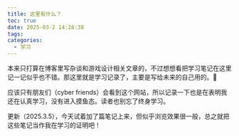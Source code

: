 ```yaml
---
title: 这里有什么？
toc: true
date: 2025-03-2 14:28:38
tags:
categories:
  - 学习
---
```


本来只打算在博客里写杂谈和游戏设计相关文章的，不过想想看把学习笔记在这里记一记似乎也不错。那这里就是学习记录了，主要是写给未来的自己用的。🫠

应该只有朋友们（cyber friends）会看到这个网站，所以记录一下也是在表明我还在认真学习，没有进入摸鱼态。读者也别忘了终身学习。

更新（2025.3.5），今天试着加了篇笔记上来，但似乎浏览效果很一般，总之就把这些笔记当作我在学习的证明吧！
